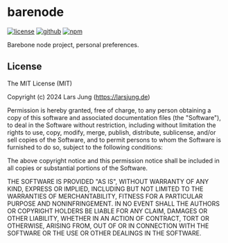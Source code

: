 # barenode

[![license][license-img]][github] [![github][github-img]][github] [![npm][npm-img]][npm]  

Barebone node project, personal preferences.


## License
The MIT License (MIT)

Copyright (c) 2024 Lars Jung (https://larsjung.de)

Permission is hereby granted, free of charge, to any person obtaining a copy
of this software and associated documentation files (the "Software"), to deal
in the Software without restriction, including without limitation the rights
to use, copy, modify, merge, publish, distribute, sublicense, and/or sell
copies of the Software, and to permit persons to whom the Software is
furnished to do so, subject to the following conditions:

The above copyright notice and this permission notice shall be included in
all copies or substantial portions of the Software.

THE SOFTWARE IS PROVIDED "AS IS", WITHOUT WARRANTY OF ANY KIND, EXPRESS OR
IMPLIED, INCLUDING BUT NOT LIMITED TO THE WARRANTIES OF MERCHANTABILITY,
FITNESS FOR A PARTICULAR PURPOSE AND NONINFRINGEMENT. IN NO EVENT SHALL THE
AUTHORS OR COPYRIGHT HOLDERS BE LIABLE FOR ANY CLAIM, DAMAGES OR OTHER
LIABILITY, WHETHER IN AN ACTION OF CONTRACT, TORT OR OTHERWISE, ARISING FROM,
OUT OF OR IN CONNECTION WITH THE SOFTWARE OR THE USE OR OTHER DEALINGS IN
THE SOFTWARE.


[github]: https://github.com/lrsjng/barenode
[npm]: https://www.npmjs.org/package/barenode

[license-img]: https://img.shields.io/badge/license-MIT-a0a060.svg?style=flat-square
[github-img]: https://img.shields.io/badge/github-lrsjng/barenode-a0a060.svg?style=flat-square
[npm-img]: https://img.shields.io/badge/npm-barenode-a0a060.svg?style=flat-square
